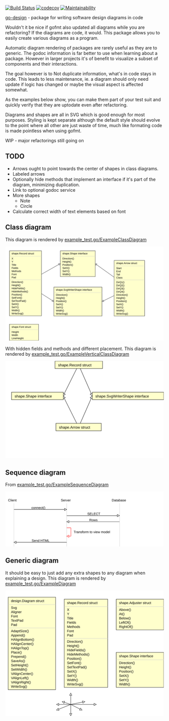 [![Build Status](https://travis-ci.org/gregoryv/go-design.svg?branch=master)](https://travis-ci.org/gregoryv/go-design)
[![codecov](https://codecov.io/gh/gregoryv/go-design/branch/master/graph/badge.svg)](https://codecov.io/gh/gregoryv/go-design)
[![Maintainability](https://api.codeclimate.com/v1/badges/b0001c5ba7cd098b183d/maintainability)](https://codeclimate.com/github/gregoryv/go-design/maintainability)

[go-design](https://godoc.org/github.com/gregoryv/go-design) - package for writing software design diagrams in code

Wouldn't it be nice if gofmt also updated all diagrams while you are
refactoring?  If the diagrams are code, it would. This package allows
you to easily create various diagrams as a program.

Automatic diagram rendering of packages are rarely useful as they are
to generic. The godoc information is far better to use when learning
about a package. However in larger projects it's of benefit to visualize
a subset of components and their interactions.

The goal however is to Not duplicate information, what's in code stays
in code.  This leads to less maintenance, ie. a diagram should only
need update if logic has changed or maybe the visual aspect is
affected somewhat.

As the examples below show, you can make them part of your test suit and
quickly verify that they are uptodate even after refactoring.

Diagrams and shapes are all in SVG which is good enough for most
purposes. Styling is kept separate although the default style should
evolve to the point where all other are just waste of time, much like
formating code is made pointless when using gofmt.

WIP - major refactorings still going on

## TODO

- Arrows ought to point towards the center of shapes in class diagrams.
- Labeled arrows
- Optionally hide methods that implement an interface if it's part of
  the diagram, minimizing duplication.
- Link to optional godoc service
- More shapes
    - Note
    - Circle
- Calculate correct width of text elements based on font

## Class diagram

This diagram is rendered by
[example_test.go/ExampleClassDiagram](https://godoc.org/github.com/gregoryv/go-design/#example-ClassDiagram)

![](img/class_example.svg)


With hidden fields and methods and different placement.
This diagram is rendered by
[example_test.go/ExampleVerticalClassDiagram](https://godoc.org/github.com/gregoryv/go-design/#example-VerticalClassDiagram)


![](img/vertical_class_example.svg)


## Sequence diagram

From [example_test.go/ExampleSequenceDiagram](https://godoc.org/github.com/gregoryv/go-design/#example-SequenceDiagram)

![](img/sequence_example.svg)

## Generic diagram

It should be easy to just add any extra shapes to any diagram when explaining a design.
This diagram is rendered by
[example_test.go/ExampleDiagram](https://godoc.org/github.com/gregoryv/go-design/#example-Diagram)

![](img/diagram_example.svg)
